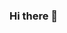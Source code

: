 ### Hi there 👋

<!--
**augustoedt123/augustoedt123** is a ✨ _special_ ✨ repository because its `README.md` (this file) appears on your GitHub profile.
![Augusto Eduardo's Github stats](https://github-readme-stats.vercel.app/api?username=augustoedt123&theme=monokai&show_icons=true&count_private=true)
Here are some ideas to get you started:

- 🔭 I’m currently working on ...
- 🌱 I’m currently learning ...
- 👯 I’m looking to collaborate on ...
- 🤔 I’m looking for help with ...
- 💬 Ask me about ...
- 📫 How to reach me: ...
- 😄 Pronouns: ...
- ⚡ Fun fact: ...
-->
